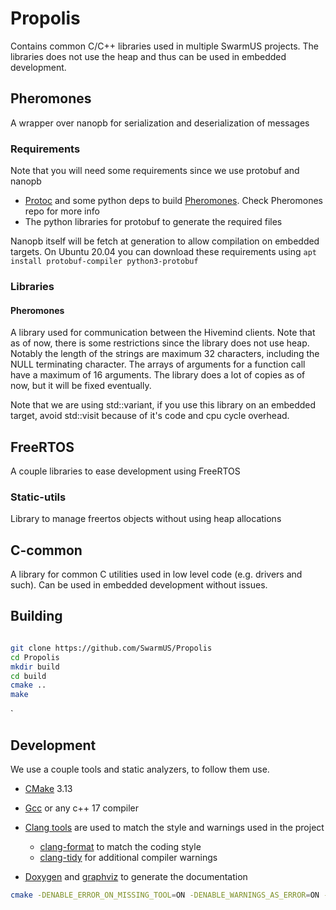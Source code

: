 # Propolis
Contains common C/C++ libraries used in multiple SwarmUS projects. The libraries does not use the heap and thus can be used in embedded development.

## Pheromones
A wrapper over nanopb for serialization and deserialization of messages

### Requirements
Note that you will need some requirements since we use protobuf and nanopb

* [Protoc](https://developers.google.com/protocol-buffers) and some python deps to build [Pheromones](https://github.com/SwarmUS/Pheromones). Check Pheromones repo for more info
* The python libraries for protobuf to generate the required files

Nanopb itself will be fetch at generation to allow compilation on embedded targets.
On Ubuntu 20.04 you can download these requirements using `apt install protobuf-compiler python3-protobuf`

### Libraries

#### Pheromones

A library used for communication between the Hivemind clients. Note that as of now, there is some restrictions since the library does not use heap. Notably the length of the strings are maximum 32 characters, including the NULL terminating character. The arrays of arguments for a function call have a maximum of 16 arguments. The library does a lot of copies as of now, but it will be fixed eventually.

Note that we are using std::variant, if you use this library on an embedded target, avoid std::visit because of it's code and cpu cycle overhead.

## FreeRTOS
A couple libraries to ease development using FreeRTOS

### Static-utils
Library to manage freertos objects without using heap allocations

## C-common
A library for common C utilities used in low level code (e.g. drivers and such). Can be used in embedded development without issues.

## Building

``` sh

git clone https://github.com/SwarmUS/Propolis
cd Propolis
mkdir build
cd build
cmake ..
make
```
`

## Development
We use a couple tools and static analyzers, to follow them use.

* [CMake](https://cmake.org/) 3.13

* [Gcc](https://gcc.gnu.org/) or any c++ 17 compiler 

* [Clang tools](https://clang.llvm.org/docs/ClangTools.html) are used to match the style and warnings used in the project
    * [clang-format](https://clang.llvm.org/docs/ClangFormat.html) to match the coding style
    * [clang-tidy](https://clang.llvm.org/extra/clang-tidy/) for additional compiler warnings
* [Doxygen](https://github.com/doxygen/doxygen) and [graphviz](https://gitlab.com/graphviz/graphviz/) to generate the documentation



``` sh
cmake -DENABLE_ERROR_ON_MISSING_TOOL=ON -DENABLE_WARNINGS_AS_ERROR=ON -DENABLE_WARNINGS=ON -DENABLE_CLANG_TIDY_CHECK=ON -DENABLE_TESTS=ON -DCMAKE_BUILD_TYPE=Debug ..
```


